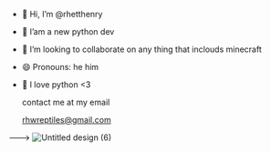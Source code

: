 - 👋 Hi, I’m @rhetthenry
- 🌱 I’am a new python dev
- 💞️ I’m looking to collaborate on any thing that inclouds minecraft
- 😄 Pronouns: he him
- 🐍 I love python <3

  contact me at my email

  rhwreptiles@gmail.com
 
--->
![Untitled design (6)](https://github.com/user-attachments/assets/a19f8912-9a1b-40a3-a2b4-545b9464ff13)
